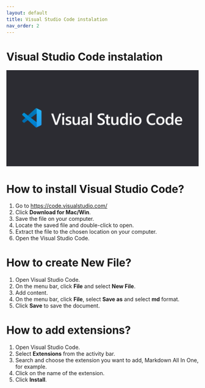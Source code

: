 ```yaml
---
layout: default
title: Visual Studio Code instalation
nav_order: 2
---
```

Visual Studio Code instalation  
=======  

![logo](/assets/images/VSC.png) 

# How to install Visual Studio Code?  

1.	Go to https://code.visualstudio.com/  
2.	Click **Download for Mac/Win**.  
3.	Save the file on your computer.  
4.	Locate the saved file and double-click to open.  
5.	Extract the file to the chosen location on your computer.  
6.	Open the Visual Studio Code.  


# How to create New File?

1.	Open Visual Studio Code.
2.	On the menu bar, click **File** and select **New File**.
3.	Add content.
4.	On the menu bar, click **File**, select **Save as** and select **md** format.
5.	Click **Save** to save the document.  


# How to add extensions?

1.	Open Visual Studio Code.
2.	Select **Extensions** from the activity bar.
3.	Search and choose the extension you want to add, Markdown All In One, for example.
4.	Click on the name of the extension.
5.	Click **Install**.

